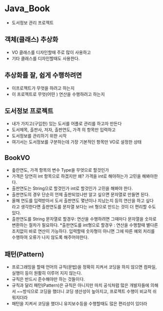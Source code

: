 # Java_Book
* 도서정보 관리 프로젝트 

## 객체(클래스) 추상화
* VO 클래스를 디자인할때 주로 많이 사용하고
* 기타 클래스를 디자인할때도 사용한다.

## 추상화를 잘, 쉽게 수행하려면
* 이프로젝트가 무엇을 하려고 하는지
* 이 프로젝트로 무엇(어떤 ) 연산을 수행하려고 하는지

## 도서정보 프로젝트
* 내가 가지고(구입한) 있는 도서를 어플로 관리를 하고자 만든다
* 도서제목, 출판사, 저자, 출판연도, 가격 의 항목만 입력하고
* 도서정보를 관리하기 위한 시작
* 여기서는 도서정보를 구분하는데 가장 기본적인 항목만 VO로 설정한 상태

## BookVO
* 춮란연도, 가격 항목의 변수 Type을 무엇으로 할것인가
* 가격은 당연히 int 항목으로 하겠지만 왜? 가격을 int로 해야하는가 고민을 해봐야한다.
* 출판연도는 String으로 할것인가 int로 할것인가 고민을 해봐야 한다.
* 출판연도의 경우 단순히 언제 출판되었나만 알고 싶으면 문자열로 만들면 된다.
* 올해 연도를 입력받아서 도서 출판연도 몇년이나 지났는지 등의 연산을 하고 싶다 라고 
생각한다면 출판연도를 문자열 보다는 int 형으로 만드는 것이 더  편리할 수도 있다.
* 출판연도를 String 문자열로 할경우: 연산을 수행하려면 그때마다
문자열을 숫자로 변환하는 절차가 필요하다.
*출판연도를 int형으로 할경우 : 연산을 수행할때 별다른 조치없이 바로 연산이 가능하다. 
입력할때 숫자형이 아니면 그에 따른 예외 처리를 수행하여 오류가 나지 않도록 해주어야한다. 

## 패턴(Pattern)
* 프로그래밍을 할때 언어의 규칙(문법)을 정확히 지켜서 코딩을 하지 않으면 컴파일, 실행이 등이 원활히 이루어 지지 않는다.
* 규칙은 반드시 준수해야만 하는 것들이다.
* 규칙과 달리 패턴(Pattern)은 규칙은 아니지만 마치 공식처럼 많은
개발자들에 의해서 ~~방식으로 코딩을 했더니 코딩 생산성이 높아지고,
프로젝트 수행이 비교적 쉬워지더라
* 패턴을 지켜서 코딩을 했더니 유지보수등을 수행할때도 많은 편리성이 있더라 




